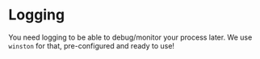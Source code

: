 # Logging

You need logging to be able to debug/monitor your process later. We use `winston` for that, pre-configured and ready to use!